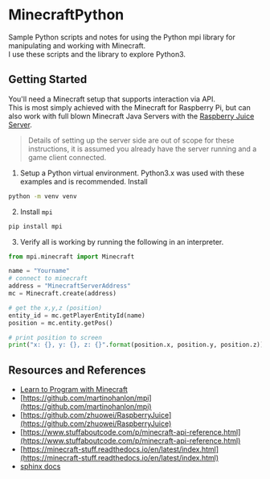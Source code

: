 # MinecraftPython
Sample Python scripts and notes for using the Python mpi library for manipulating and working with Minecraft.  
I use these scripts and the library to explore Python3.  

## Getting Started 
You'll need a Minecraft setup that supports interaction via API.  
This is most simply achieved with the Minecraft for Raspberry Pi, but can also work with full blown Minecraft Java Servers with the [Raspberry Juice Server](https://github.com/zhuowei/RaspberryJuice).  

> Details of setting up the server side are out of scope for these instructions, it is assumed you already have the server running and a game client connected.  


1. Setup a Python virtual environment.  Python3.x was used with these examples and is recommended.  Install 

```bash
python -m venv venv
```

2. Install `mpi` 

```bash
pip install mpi
```

3. Verify all is working by running the following in an interpreter.  

```python
from mpi.minecraft import Minecraft

name = "Yourname"
# connect to minecraft
address = "MinecraftServerAddress"
mc = Minecraft.create(address)

# get the x,y,z (position)
entity_id = mc.getPlayerEntityId(name)
position = mc.entity.getPos()

# print position to screen
print("x: {}, y: {}, z: {}".format(position.x, position.y, position.z))
```

## Resources and References 
* [Learn to Program with Minecraft](https://nostarch.com/programwithminecraft)  
* [https://github.com/martinohanlon/mpi](https://github.com/martinohanlon/mpi)
* [https://github.com/zhuowei/RaspberryJuice](https://github.com/zhuowei/RaspberryJuice)
* [https://www.stuffaboutcode.com/p/minecraft-api-reference.html](https://www.stuffaboutcode.com/p/minecraft-api-reference.html) 
* [https://minecraft-stuff.readthedocs.io/en/latest/index.html](https://minecraft-stuff.readthedocs.io/en/latest/index.html)
* [sphinx docs](https://blog.csdn.net/lly1122334/article/details/103970663)
